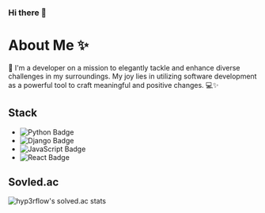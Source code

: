 ### Hi there 👋
# About Me ✨

👋 I'm a developer on a mission to elegantly tackle and enhance diverse challenges in my surroundings. My joy lies in utilizing software development as a powerful tool to craft meaningful and positive changes. 💻✨

## Stack

- ![Python Badge](https://img.shields.io/badge/Python-3776AB?style=flat&logo=Python&logoColor=white)
- ![Django Badge](https://img.shields.io/badge/Django-092E20?style=flat&logo=Django&logoColor=white)
- ![JavaScript Badge](https://img.shields.io/badge/JavaScript-F7DF1E?style=flat&logo=JavaScript&logoColor=black)
- ![React Badge](https://img.shields.io/badge/React-61DAFB?style=flat&logo=React&logoColor=white)

## Sovled.ac

![hyp3rflow's solved.ac stats](https://github-readme-solvedac.hyp3rflow.vercel.app/api/?handle=parkswon1)


<!--
**parkswon1/parkswon1** is a ✨ _special_ ✨ repository because its `README.md` (this file) appears on your GitHub profile.

Here are some ideas to get you started:

- 🔭 I’m currently working on ...
- 🌱 I’m currently learning ...
- 👯 I’m looking to collaborate on ...
- 🤔 I’m looking for help with ...
- 💬 Ask me about ...
- 📫 How to reach me: ...
- 😄 Pronouns: ...
- ⚡ Fun fact: ...
-->
